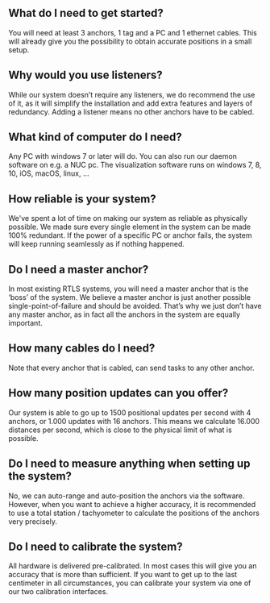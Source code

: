 ## What do I need to get started?
You will need at least 3 anchors, 1 tag and a PC and 1 ethernet cables. This will already give you the possibility to obtain accurate positions in a small setup.

## Why would you use listeners?
While our system doesn’t require any listeners, we do recommend the use of it, as it will simplify the installation and add extra features and layers of redundancy.
Adding a listener means no other anchors have to be cabled. 

## What kind of computer do I need?
Any PC with windows 7 or later will do.
You can also run our daemon software on e.g. a NUC pc.
The visualization software runs on windows 7, 8, 10, iOS, macOS, linux, ...

## How reliable is your system? 
We've spent a lot of time on making our system as reliable as physically possible.
We made sure every single element in the system can be made 100% redundant. 
If the power of a specific PC or anchor fails, the system will keep running seamlessly as if nothing happened.

## Do I need a master anchor?
In most existing RTLS systems, you will need a master anchor that is the ‘boss’ of the system. We believe a master anchor is just another possible single-point-of-failure and should be avoided. That’s why we just don’t have any master anchor, as in fact all the anchors in the system are equally important.

## How many cables do I need?
Note that every anchor that is cabled, can send tasks to any other anchor.

## How many position updates can you offer?
Our system is able to go up to 1500 positional updates per second with 4 anchors, or 1.000 updates with 16 anchors.
This means we calculate 16.000 distances per second, which is close to the physical limit of 
what is possible.

## Do I need to measure anything when setting up the system?
No, we can auto-range and auto-position the anchors via the software.
However, when you want to achieve a higher accuracy, it is recommended to use a total station / tachyometer to calculate the positions of the anchors very precisely.

## Do I need to calibrate the system?
All hardware is delivered pre-calibrated. In most cases this will give you an accuracy that is more than sufficient.  If you want to get up to the last centimeter in all circumstances, you can calibrate your system via one of our two calibration interfaces.
